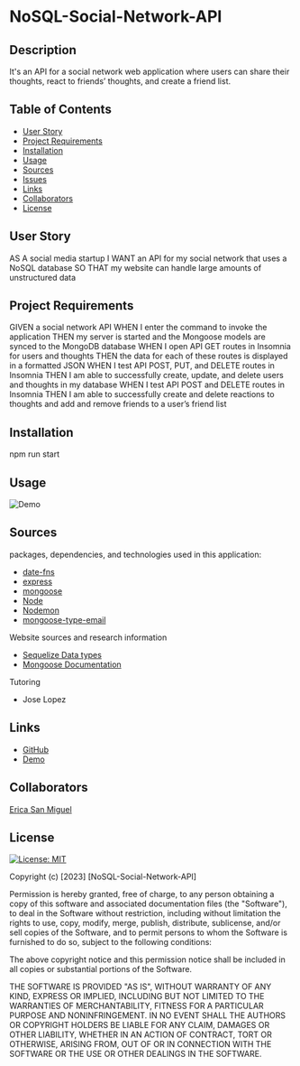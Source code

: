 # NoSQL-Social-Network-API

## Description
It's an API for a social network web application where users can share their thoughts, react to friends’ thoughts, and create a friend list.

## Table of Contents
* [User Story](#user-story)
* [Project Requirements](#project-requirements)
* [Installation](#installation)
* [Usage](#usage)
* [Sources](#sources)
* [Issues](#issues)
* [Links](#links)
* [Collaborators](#collaborators)
* [License](#license)

## User Story
AS A social media startup
I WANT an API for my social network that uses a NoSQL database
SO THAT my website can handle large amounts of unstructured data

## Project Requirements
GIVEN a social network API
WHEN I enter the command to invoke the application
THEN my server is started and the Mongoose models are synced to the MongoDB database
WHEN I open API GET routes in Insomnia for users and thoughts
THEN the data for each of these routes is displayed in a formatted JSON
WHEN I test API POST, PUT, and DELETE routes in Insomnia
THEN I am able to successfully create, update, and delete users and thoughts in my database
WHEN I test API POST and DELETE routes in Insomnia
THEN I am able to successfully create and delete reactions to thoughts and add and remove friends to a user’s friend list

## Installation

npm run start

## Usage

![Demo](./assets/media/demo.gif)

## Sources
packages, dependencies, and technologies used in this application:

* [date-fns](https://www.npmjs.com/package/date-fns)
* [express](https://expressjs.com/)
* [mongoose](https://www.npmjs.com/package/mongoose)
* [Node](https://nodejs.org/en/docs)
* [Nodemon](https://nodemon.io/)
* [mongoose-type-email](https://www.npmjs.com/package/mongoose-type-email)


Website sources and research information 
- [Sequelize Data types](https://sequelize.org/docs/v7/models/data-types/)
- [Mongoose Documentation](https://mongoosejs.com/docs/guide.html)

Tutoring
- Jose Lopez


## Links

- [GitHub](https://github.com/erica-210/NoSQL-Social-Network-API)
- [Demo](https://drive.google.com/file/d/1CkSDxmZXh0V6ckQC50jH4YqgTuMZQt-r/view)

## Collaborators
[Erica San Miguel](https://github.com/erica-210)

## License
[![License: MIT](https://img.shields.io/badge/License-MIT-yellow.svg)](https://opensource.org/licenses/MIT)

Copyright (c) [2023] [NoSQL-Social-Network-API]

Permission is hereby granted, free of charge, to any person obtaining a copy
of this software and associated documentation files (the "Software"), to deal
in the Software without restriction, including without limitation the rights
to use, copy, modify, merge, publish, distribute, sublicense, and/or sell
copies of the Software, and to permit persons to whom the Software is
furnished to do so, subject to the following conditions:

The above copyright notice and this permission notice shall be included in all
copies or substantial portions of the Software.

THE SOFTWARE IS PROVIDED "AS IS", WITHOUT WARRANTY OF ANY KIND, EXPRESS OR
IMPLIED, INCLUDING BUT NOT LIMITED TO THE WARRANTIES OF MERCHANTABILITY,
FITNESS FOR A PARTICULAR PURPOSE AND NONINFRINGEMENT. IN NO EVENT SHALL THE
AUTHORS OR COPYRIGHT HOLDERS BE LIABLE FOR ANY CLAIM, DAMAGES OR OTHER
LIABILITY, WHETHER IN AN ACTION OF CONTRACT, TORT OR OTHERWISE, ARISING FROM,
OUT OF OR IN CONNECTION WITH THE SOFTWARE OR THE USE OR OTHER DEALINGS IN THE
SOFTWARE.
